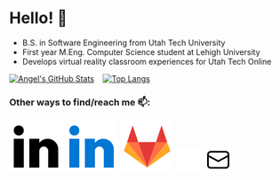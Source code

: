 # Hello! 👋

- B.S. in Software Engineering from Utah Tech University
- First year M.Eng. Computer Science student at Lehigh University
- Develops virtual reality classroom experiences for Utah Tech Online
<!--- Don't be surprised if you see many repos with a martial arts theme-->




[![Angel's GitHub Stats](https://github-readme-stats-cbk1-git-master-angel-721.vercel.app/api?username=angel-721&count_private=true&show_icons=true&theme=omni&rank_icon=github)](https://github.com/angel-721)&nbsp; &nbsp;
[![Top Langs](https://github-readme-stats-cbk1-git-master-angel-721.vercel.app/api/top-langs/?username=angel-721&count_private=false&langs_count=8&layout=compact&theme=omni)](https://github.com/angel-721)

### Other ways to find/reach me 📫: 
<!-- Icons from https://icons8.com -->
[![linkedin](./imgs/linkedin-light.svg)](https://www.linkedin.com/in/angel-velasquez-569102184/#gh-light-mode-only)
[![linkedin](./imgs/linkedin-dark.svg)](https://www.linkedin.com/in/angel-velasquez-569102184/#gh-dark-mode-only)
[![gitlab](./imgs/gitlab.svg)](https://gitlab.com/angel-721)
[![email](./imgs/email-dark.png)](mailto:angelvelasquez2002@gmail.com/#gh-dark-mode-only)
[![email](./imgs/email-light.png)](mailto:angelvelasquez2002@gmail.com/#gh-light-mode-only)
<!-- Icons from  https://icons8.com -->


